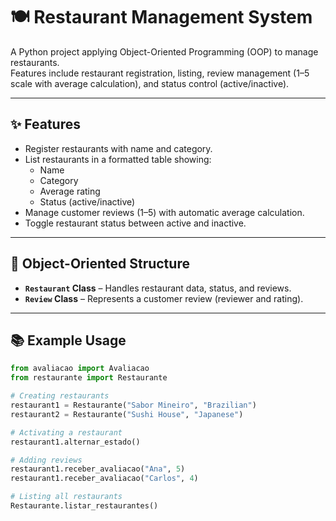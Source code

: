 # 🍽️ Restaurant Management System  

A Python project applying Object-Oriented Programming (OOP) to manage restaurants.  
Features include restaurant registration, listing, review management (1–5 scale with average calculation), and status control (active/inactive).  

---

## ✨ Features  
- Register restaurants with name and category.  
- List restaurants in a formatted table showing:  
  - Name  
  - Category  
  - Average rating  
  - Status (active/inactive)  
- Manage customer reviews (1–5) with automatic average calculation.  
- Toggle restaurant status between active and inactive.  

---

## 🔧 Object-Oriented Structure  
- **`Restaurant` Class** – Handles restaurant data, status, and reviews.  
- **`Review` Class** – Represents a customer review (reviewer and rating).  

---

## 📚 Example Usage  

```python
from avaliacao import Avaliacao
from restaurante import Restaurante

# Creating restaurants
restaurant1 = Restaurante("Sabor Mineiro", "Brazilian")
restaurant2 = Restaurante("Sushi House", "Japanese")

# Activating a restaurant
restaurant1.alternar_estado()

# Adding reviews
restaurant1.receber_avaliacao("Ana", 5)
restaurant1.receber_avaliacao("Carlos", 4)

# Listing all restaurants
Restaurante.listar_restaurantes()
